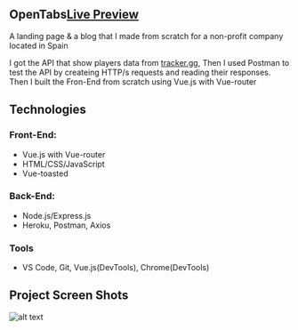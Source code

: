 ## OpenTabs[Live Preview](https://hidden-basin-62213.herokuapp.com)
A landing page &amp; a blog that I made from scratch for a non-profit company located in Spain

I got the API that show players data from [tracker.gg](https://tracker.gg/developers), Then I used Postman to test the API by createing HTTP/s requests and reading their responses.
Then I built the Fron-End from scratch using Vue.js with Vue-router

## Technologies
### Front-End:
* Vue.js with Vue-router
* HTML/CSS/JavaScript
* Vue-toasted 
### Back-End:
* Node.js/Express.js
* Heroku, Postman, Axios
### Tools
* VS Code, Git, Vue.js(DevTools), Chrome(DevTools)

## Project Screen Shots

![alt text](https://imgur.com/L1NVOP8.gif "Logo Title Text 1")



